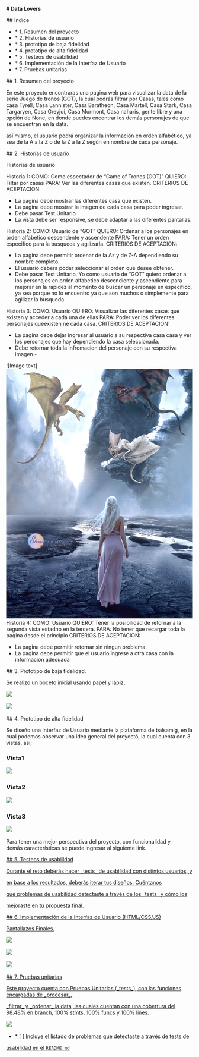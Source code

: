 **# Data Lovers**

\## Índice


* \*         1. Resumen del proyecto
* \*         2. Historias de usuario
* \*         3. prototipo de baja fidelidad
* \*         4. prototipo de alta fidelidad
* \*         5. Testeos de usabilidad
* \*         6. Implementación de la Interfaz de Usuario
* \*         7. Pruebas unitarias

\## 1. Resumen del proyecto

En este proyecto encontraras una pagina web para visualizar la data de la serie Juego de tronos (GOT), la cual podrás filtrar por Casas, tales como casa Tyrell, Casa Lannister, Casa Baratheon, Casa Martell, Casa Stark, Casa Targaryen, Casa Greyjoi, Casa Mormont, Casa naharis, gente libre y una opción de None, en donde puedes encontrar los demás personajes de que se encuentran en la data.

así mismo, el usuario podrá organizar la información en orden alfabético, ya sea de la A a la Z o de la Z a la Z según en nombre de cada personaje.

\## 2. Historias de usuario

Historias de usuario


Historia 1:
    COMO: Como espectador de “Game of Trones (GOT)”
    QUIERO: Filtar por casas
    PARA: Ver las diferentes casas que existen.
    CRITERIOS DE ACEPTACION:
- La pagina debe mostrar las diferentes casa que existen.
- La pagina debe mostrar la imagen de cada casa para poder ingresar.
- Debe pasar Test Unitario.
- La vista debe ser responsive, se debe adaptar a las diferentes pantallas.

Historia 2: 
    COMO: Usuario de “GOT”
    QUIERO: Ordenar a los personajes en orden alfabetico descendente y ascendente
    PARA: Tener un orden especifico para la busqueda y agilizarla.
    CRITERIOS DE ACEPTACION:
- La pagina debe permitir ordenar de la Az y de Z-A dependiendo su nombre completo.
- El usuario debera poder seleccionar el orden que desee obtener.
- Debe pasar Test Unitario. 
Yo como usuario de “GOT” quiero ordenar a los personajes en orden alfabetico descendiente y ascendiente para mejorar en la rapidez al momento de buscar un personaje en especifico, ya sea porque no lo encuentro ya que son muchos o simplemente para agilizar la busqueda.

Historia 3: 
    COMO: Usuario
    QUIERO: Visualizar las diferentes casas que existen y acceder a cada una de ellas
    PARA: Poder ver los diferentes personajes queexisten ne cada casa.
    CRITERIOS DE ACEPTACION:
- La pagina debe dejar ingresar al usuario a su respectiva casa casa y ver los  personajes que hay dependiendo la casa seleccionada.
- Debe retornar toda la infromacion del personaje con su respectiva imagen.- 

![Image text] <img src="https://github.com/Dahiana-moreno/DEV007-data-lovers/blob/main/src/gallery/Dragones%20De%20Daenerys.jpg">
Historia 4: 
    COMO: Usuario
    QUIERO: Tener la posibilidad de retornar a la segunda vista estadno en la tercera.
    PARA: No tener que recargar toda la pagina desde el principio
    CRITERIOS DE ACEPTACION:
- La pagina debe permitir retornar sin ningun problema.
- La pagina debe permitir que el usuario ingrese a otra casa con la informacion adecuada 



\## 3. Prototipo de baja fidelidad.

Se realizo un boceto inicial  usando papel y lápiz,

<p><img src="https://github.com/leidypardo/DEV007-data-lovers/blob/main/src/gallery/imagen%20prototipo%20baja%20fidelidad.jpeg">
<p><img src="https://github.com/leidypardo/DEV007-data-lovers/blob/main/src/gallery/imagen%20prototipo.jpeg">

\## 4. Prototipo de alta fidelidad

Se diseño una Interfaz de Usuario mediante la plataforma de balsamig, en la cual podemos observar una idea general del proyectó, la cual cuenta con 3 vistas, así;

<h3>Vista1</h3>
<img src="https://github.com/leidypardo/DEV007-data-lovers/blob/main/src/gallery/1.jpeg">

<h3>Vista2</h3>
<img src="https://github.com/leidypardo/DEV007-data-lovers/blob/main/src/gallery/2.jpeg">
<h3>Vista3</h3>
<img src="https://github.com/leidypardo/DEV007-data-lovers/blob/main/src/gallery/3.jpeg">


Para tener una mejor perspectiva del proyecto, con funcionalidad y demás características se puede ingresar al siguiente link. <a href=" https://balsamiq.cloud/s6uzhqq/pscs7rn/rC3FC">

\## 5. Testeos de usabilidad



Durante el reto deberás hacer \_tests\_ de usabilidad con distintos usuarios, y

en base a los resultados, deberás iterar tus diseños. Cuéntanos

qué problemas de usabilidad detectaste a través de los \_tests\_ y cómo los

mejoraste en tu propuesta final.



\## 6. Implementación de la Interfaz de Usuario (HTML/CSS/JS)

Pantallazos Finales.
<p><img src="https://github.com/leidypardo/DEV007-data-lovers/blob/main/src/vista1Final.ong">
<p><img src="https://github.com/leidypardo/DEV007-data-lovers/blob/main/src/vista2Final.ong">
<p><img src="https://github.com/leidypardo/DEV007-data-lovers/blob/main/src/vista3Final.ong">


\## 7. Pruebas unitarias



Este proyecto cuenta con Pruebas Unitarias (\_tests\_), con las funciones encargadas de  \_procesar\_,

\_filtrar\_ y \_ordenar\_ la data, las cuales cuentan con  una cobertura del 98.48% en branch, 100% stmts, 100% funcs y 100% lines.

<img src="https://github.com/leidypardo/DEV007-data-lovers/blob/main/src/testeo.png">




* \*         [ ] Incluye el listado de problemas que detectaste a través de tests de

usabilidad en el `README.md`

